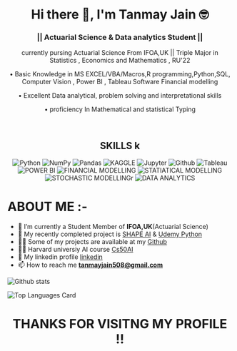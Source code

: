 <h1 align="center">Hi there 👋, I'm Tanmay Jain 🤓  </h1>
<h3 align="center"> || Actuarial Science & Data analytics Student ||   </h3> 

<p align="center"> currently pursing Actuarial Science From IFOA,UK || 
Triple Major in Statistics , Economics and Mathematics , RU'22 </p>
<p align="center"> 
•	Basic Knowledge in MS EXCEL/VBA/Macros,R programming,Python,SQL, Computer Vision , Power BI , Tableau Software Financial modelling </p>
<p align="center"> •	Excellent Data analytical, problem solving and interpretational skills </p>
<p align="center"> •	proficiency In Mathematical and statistical Typing </p> 


<br>

<h2 align="center">SKILLS k</h2>
<p align="center">
    <img alt="Python" src="https://img.shields.io/badge/python%20-%2314354C.svg?&style=for-the-badge&logo=python&logoColor=white"/>
    <img alt="NumPy" src="https://img.shields.io/badge/numpy%20-%23013243.svg?&style=for-the-badge&logo=numpy&logoColor=white" />
    <img alt="Pandas" src="https://img.shields.io/badge/pandas%20-%23150458.svg?&style=for-the-badge&logo=pandas&logoColor=white" />
    <img alt="KAGGLE" src="https://img.shields.io/badge/TensorFlow%20-%23FF6F00.svg?&style=for-the-badge&logo=TensorFlow&logoColor=white" />
    <img alt="Jupyter" src="https://img.shields.io/badge/Keras%20-%23D00000.svg?&style=for-the-badge&logo=Keras&logoColor=white"/>
    <img alt="Github" src="https://img.shields.io/badge/PyTorch%20-%23EE4C2C.svg?&style=for-the-badge&logo=PyTorch&logoColor=white" />
    <img alt="Tableau" src="https://img.shields.io/badge/Flask%20-%23EE4C2C.svg?&style=for-the-badge&logo=Flask&logoColor=white&color=rgb(10,10,10)" />
    <img alt="POWER BI" src="https://img.shields.io/badge/Jupyter%20-%23F37626.svg?&style=for-the-badge&logo=Jupyter&logoColor=white" />
    <img alt="FINANCIAL MODELLING" src="https://img.shields.io/badge/git%20-%23F05033.svg?&style=for-the-badge&logo=git&logoColor=white"/>
    <img alt="STATIATICAL MODELLING " src="https://img.shields.io/badge/java%20-%2314354C.svg?&style=for-the-badge&logo=java&logoColor=white"/>
    <img alt="STOCHASTIC MODELLINGr" src="https://img.shields.io/badge/docker%20-%2314354C.svg?&style=for-the-badge&logo=docker&logoColor=white"/>
    <img alt="DATA ANALYTICS" src="https://img.shields.io/badge/tableau%20-%2314354C.svg?&style=for-the-badge&logo=tableau&logoColor=white"/>
</p>

# ABOUT ME :-
- 🔭 I’m currently a Student Member of  <strong>IFOA,UK</strong>(Actuarial Science)
- 🤔 My recently completed project is [SHAPE AI](https://github.com/tanmayjain999/SHAPE-AI-PYTHON-AND-DATA-ANALYTICS-) & [Udemy Python](https://github.com/tanmayjain999/Python-Masters-Udemy-)
- 👨‍💻 Some of my projects are available at my [Github](https://github.com/tanmayjain999?tab=repositories)
- 👨‍💻 Harvard universiy AI course [Cs50AI](https://github.com/tanmayjain999/HARVARD-UNIVERSITY-PYTHON-AND-AI-CS50-)
- 📝 My linkedin profile [linkedin](https://www.linkedin.com/in/tanmay-jain-108108108/)
- 📫 How to reach me **tanmayjain508@gmail.com** 


![Github stats](https://github-readme-stats.vercel.app/api?username=tanmayjain999&theme=highcontrast&show_icons=true&count_private=true&layout=compact)


![Top Languages Card](https://github-readme-stats.vercel.app/api/top-langs/?username=tanmayjain999&theme=highcontrast&layout=compact) 

<h1 align="center"> THANKS FOR VISITNG MY PROFILE !! </h1>
